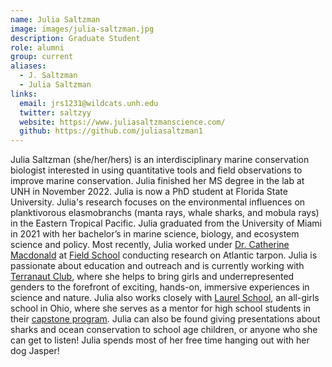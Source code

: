 ```yaml
---
name: Julia Saltzman
image: images/julia-saltzman.jpg
description: Graduate Student 
role: alumni
group: current
aliases:
  - J. Saltzman
  - Julia Saltzman
links:
  email: jrs1231@wildcats.unh.edu
  twitter: saltzyy
  website: https://www.juliasaltzmanscience.com/ 
  github: https://github.com/juliasaltzman1 
---
```


Julia Saltzman (she/her/hers) is an interdisciplinary marine conservation biologist interested in using quantitative tools and field observations to improve marine conservation. Julia finished her MS degree in the lab at UNH in November 2022. Julia is now a PhD student at Florida State University. Julia's research focuses on the environmental influences on planktivorous elasmobranchs (manta rays, whale sharks, and mobula rays) in the Eastern Tropical Pacific.  Julia graduated from the University of Miami in 2021 with her bachelor’s in marine science, biology, and ecosystem science and policy.  Most recently, Julia worked under [Dr. Catherine Macdonald](https://www.drcatherinemacdonald.com/) at [Field School](https://www.getintothefield.com/) conducting research on Atlantic tarpon. Julia is passionate about education and outreach and is currently working with [Terranaut Club](https://terranautclub.com/usa/), where she helps to bring girls and underrepresented genders to the forefront of exciting, hands-on, immersive experiences in science and nature. Julia also works closely with [Laurel School](https://www.laurelschool.org/), an all-girls school in Ohio, where she serves as a mentor for high school students in their [capstone program](https://www.laurelschool.org/academics--arts/upper-school/the-capstone-experience). Julia can also be found giving presentations about sharks and ocean conservation to school age children, or anyone who she can get to listen! Julia spends most of her free time hanging out with her dog Jasper! 
